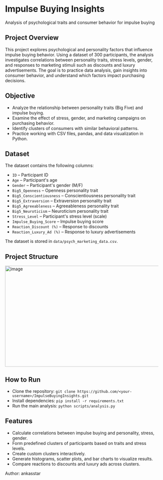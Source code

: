# Impulse Buying Insights
Analysis of psychological traits and consumer behavior for impulse buying

## Project Overview
This project explores psychological and personality factors that influence impulse buying behavior. Using a dataset of 300 participants, the analysis investigates correlations between personality traits, stress levels, gender, and responses to marketing stimuli such as discounts and luxury advertisements. The goal is to practice data analysis, gain insights into consumer behavior, and understand which factors impact purchasing decisions.

## Objective
- Analyze the relationship between personality traits (Big Five) and impulse buying.
- Examine the effect of stress, gender, and marketing campaigns on purchasing behavior.
- Identify clusters of consumers with similar behavioral patterns.
- Practice working with CSV files, pandas, and data visualization in Python.

## Dataset
The dataset contains the following columns:
- `ID` – Participant ID
- `Age` – Participant's age
- `Gender` – Participant's gender (M/F)
- `Big5_Openness` – Openness personality trait
- `Big5_Conscientiousness` – Conscientiousness personality trait
- `Big5_Extraversion` – Extraversion personality trait
- `Big5_Agreeableness` – Agreeableness personality trait
- `Big5_Neuroticism` – Neuroticism personality trait
- `Stress_Level` – Participant's stress level (scale)
- `Impulse_Buying_Score` – Impulse buying score
- `Reaction_Discount (%)` – Response to discounts
- `Reaction_Luxury_Ad (%)` – Response to luxury advertisements

The dataset is stored in `data/psych_marketing_data.csv`.

## Project Structure
<img width="507" height="332" alt="image" src="https://github.com/user-attachments/assets/63a0f5c7-896c-45ac-930b-fa408420138c" />


## How to Run
- Clone the repository:
```git clone https://github.com/<your-username>/ImpulseBuyingInsights.git```
- Install dependencies:
```pip install -r requirements.txt```
- Run the main analysis:
```python scripts/analysis.py```


## Features
- Calculate correlations between impulse buying and personality, stress, gender.
- Form predefined clusters of participants based on traits and stress levels.
- Create custom clusters interactively.
- Generate histograms, scatter plots, and bar charts to visualize results.
- Compare reactions to discounts and luxury ads across clusters.

Author: 
ankasstar
